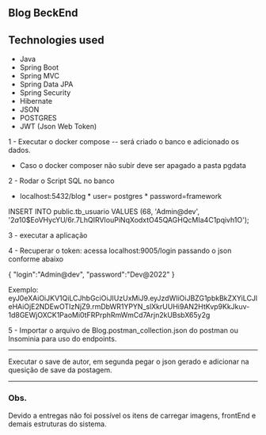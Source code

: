 ## Blog BeckEnd

## Technologies used

- Java
- Spring Boot
- Spring MVC
- Spring Data JPA
- Spring Security
- Hibernate
- JSON
- POSTGRES
- JWT (Json Web Token)

1 - Executar o docker compose -- será criado o banco e adicionado os dados.

* Caso o docker composer não subir deve ser apagado a pasta pgdata

2 - Rodar o Script SQL no banco  
* localhost:5432/blog * user= postgres * password=framework

INSERT INTO public.tb_usuario VALUES (68, 'Admin@dev', '$2a$10$EoVHycYU/6r.7LhQIRVIouPiNqXodxtO45QAGHQcMIa4C1pqivh1O');

3 - executar a aplicação

4 - Recuperar o token:
acessa localhost:9005/login passando o json conforme abaixo

{
"login":"Admin@dev",
"password":"Dev@2022"
}

Exemplo:
eyJ0eXAiOiJKV1QiLCJhbGciOiJIUzUxMiJ9.eyJzdWIiOiJBZG1pbkBkZXYiLCJleHAiOjE2NDEwOTIzNjZ9.rmDbWR1YPYN_slXkrUUHi9AN2HtKvp9KkJkuv-1d8GEWjOXCK1PaoMi0tFRPrphRmWmCd7Arjn2kUBsbX65y2g

5 - Importar o arquivo de Blog.postman_collection.json do postman ou Insominia para uso do endpoints.

***
Executar o save de autor, em segunda pegar o json gerado e adicionar na quesição de save da postagem.
***

### Obs.

Devido a entregas não foi possível os itens de carregar imagens, frontEnd e demais estruturas do sistema. 











